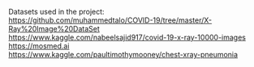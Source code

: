 Datasets used in the project:  
https://github.com/muhammedtalo/COVID-19/tree/master/X-Ray%20Image%20DataSet  
https://www.kaggle.com/nabeelsajid917/covid-19-x-ray-10000-images  
https://mosmed.ai  
https://www.kaggle.com/paultimothymooney/chest-xray-pneumonia
